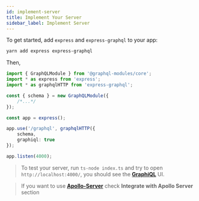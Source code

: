 ```yaml
---
id: implement-server
title: Implement Your Server
sidebar_label: Implement Server
---
```


To get started, add `express` and `express-graphql` to your app:

```bash
yarn add express express-graphql
```

Then, 

```typescript
import { GraphQLModule } from '@graphql-modules/core';
import * as express from 'express';
import * as graphqlHTTP from 'express-graphql';

const { schema } = new GraphQLModule({
    /*...*/
});

const app = express();

app.use('/graphql', graphqlHTTP({
    schema,
    graphiql: true
});

app.listen(4000);
```

> To test your server, run `ts-node index.ts` and try to open `http://localhost:4000/`, you should see the **[GraphiQL](https://github.com/graphql/graphiql)** UI.

> If you want to use **[Apollo-Server](https://www.apollographql.com/docs/apollo-server/getting-started.html)** check **Integrate with Apollo Server** section
